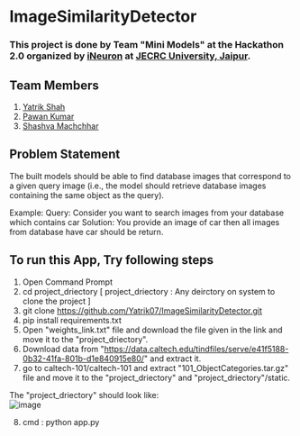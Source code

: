 # ImageSimilarityDetector

### This project is done by Team "Mini Models" at the Hackathon 2.0 organized by [iNeuron](https://www.linkedin.com/company/ineuron-ai/) at [JECRC University, Jaipur](https://www.linkedin.com/school/jecrcuniversity/).

## Team Members
1. [Yatrik Shah](https://www.linkedin.com/in/yatrik-shah-7490481b6/) <br>
2. [Pawan Kumar](https://www.linkedin.com/in/pawan-kumar-j-140210212/) <br>
3. [Shashva Machchhar](https://www.linkedin.com/in/shashva/)

## Problem Statement
The built models should be able to find database images that correspond to a given query image (i.e., the model should retrieve database images containing the same object as the query).

Example: Query: Consider you want to search images from your database which contains car 
Solution: You provide an image of car then all images from database have car should be return.


## To run this App, Try following steps
1. Open Command Prompt
2. cd project_driectory [ project_driectory : Any deirctory on system to clone the project ]
3. git clone https://github.com/Yatrik07/ImageSimilarityDetector.git
4. pip install requirements.txt
5. Open "weights_link.txt" file and download the file given in the link and move it to the "project_driectory".
6. Download data from "https://data.caltech.edu/tindfiles/serve/e41f5188-0b32-41fa-801b-d1e840915e80/" and extract it.
7. go to caltech-101/caltech-101 and extract "101_ObjectCategories.tar.gz" file and move it to the "project_driectory" and "project_driectory"/static.

The "project_driectory" should look like: <br>
![image](https://user-images.githubusercontent.com/86146170/191007255-72414cb0-2e66-4e05-a8eb-96e8bd03b10a.png)

8. cmd : python app.py



 
